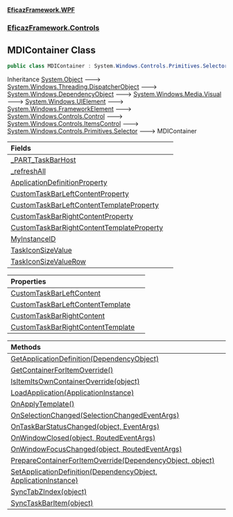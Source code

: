 #### [EficazFramework.WPF](EficazFrameworkWPF.md 'EficazFramework WPF')
### [EficazFramework.Controls](EficazFrameworkWPF.md#EficazFramework.Controls 'EficazFramework.Controls')

## MDIContainer Class

```csharp
public class MDIContainer : System.Windows.Controls.Primitives.Selector
```

Inheritance [System.Object](https://docs.microsoft.com/en-us/dotnet/api/System.Object 'System.Object') &#129106; [System.Windows.Threading.DispatcherObject](https://docs.microsoft.com/en-us/dotnet/api/System.Windows.Threading.DispatcherObject 'System.Windows.Threading.DispatcherObject') &#129106; [System.Windows.DependencyObject](https://docs.microsoft.com/en-us/dotnet/api/System.Windows.DependencyObject 'System.Windows.DependencyObject') &#129106; [System.Windows.Media.Visual](https://docs.microsoft.com/en-us/dotnet/api/System.Windows.Media.Visual 'System.Windows.Media.Visual') &#129106; [System.Windows.UIElement](https://docs.microsoft.com/en-us/dotnet/api/System.Windows.UIElement 'System.Windows.UIElement') &#129106; [System.Windows.FrameworkElement](https://docs.microsoft.com/en-us/dotnet/api/System.Windows.FrameworkElement 'System.Windows.FrameworkElement') &#129106; [System.Windows.Controls.Control](https://docs.microsoft.com/en-us/dotnet/api/System.Windows.Controls.Control 'System.Windows.Controls.Control') &#129106; [System.Windows.Controls.ItemsControl](https://docs.microsoft.com/en-us/dotnet/api/System.Windows.Controls.ItemsControl 'System.Windows.Controls.ItemsControl') &#129106; [System.Windows.Controls.Primitives.Selector](https://docs.microsoft.com/en-us/dotnet/api/System.Windows.Controls.Primitives.Selector 'System.Windows.Controls.Primitives.Selector') &#129106; MDIContainer

| Fields | |
| :--- | :--- |
| [_PART_TaskBarHost](EficazFramework.Controls/MDIContainer/_PART_TaskBarHost.md 'EficazFramework.Controls.MDIContainer._PART_TaskBarHost') | |
| [_refreshAll](EficazFramework.Controls/MDIContainer/_refreshAll.md 'EficazFramework.Controls.MDIContainer._refreshAll') | |
| [ApplicationDefinitionProperty](EficazFramework.Controls/MDIContainer/ApplicationDefinitionProperty.md 'EficazFramework.Controls.MDIContainer.ApplicationDefinitionProperty') | |
| [CustomTaskBarLeftContentProperty](EficazFramework.Controls/MDIContainer/CustomTaskBarLeftContentProperty.md 'EficazFramework.Controls.MDIContainer.CustomTaskBarLeftContentProperty') | |
| [CustomTaskBarLeftContentTemplateProperty](EficazFramework.Controls/MDIContainer/CustomTaskBarLeftContentTemplateProperty.md 'EficazFramework.Controls.MDIContainer.CustomTaskBarLeftContentTemplateProperty') | |
| [CustomTaskBarRightContentProperty](EficazFramework.Controls/MDIContainer/CustomTaskBarRightContentProperty.md 'EficazFramework.Controls.MDIContainer.CustomTaskBarRightContentProperty') | |
| [CustomTaskBarRightContentTemplateProperty](EficazFramework.Controls/MDIContainer/CustomTaskBarRightContentTemplateProperty.md 'EficazFramework.Controls.MDIContainer.CustomTaskBarRightContentTemplateProperty') | |
| [MyInstanceID](EficazFramework.Controls/MDIContainer/MyInstanceID.md 'EficazFramework.Controls.MDIContainer.MyInstanceID') | |
| [TaskIconSizeValue](EficazFramework.Controls/MDIContainer/TaskIconSizeValue.md 'EficazFramework.Controls.MDIContainer.TaskIconSizeValue') | |
| [TaskIconSizeValueRow](EficazFramework.Controls/MDIContainer/TaskIconSizeValueRow.md 'EficazFramework.Controls.MDIContainer.TaskIconSizeValueRow') | |

| Properties | |
| :--- | :--- |
| [CustomTaskBarLeftContent](EficazFramework.Controls/MDIContainer/CustomTaskBarLeftContent.md 'EficazFramework.Controls.MDIContainer.CustomTaskBarLeftContent') | |
| [CustomTaskBarLeftContentTemplate](EficazFramework.Controls/MDIContainer/CustomTaskBarLeftContentTemplate.md 'EficazFramework.Controls.MDIContainer.CustomTaskBarLeftContentTemplate') | |
| [CustomTaskBarRightContent](EficazFramework.Controls/MDIContainer/CustomTaskBarRightContent.md 'EficazFramework.Controls.MDIContainer.CustomTaskBarRightContent') | |
| [CustomTaskBarRightContentTemplate](EficazFramework.Controls/MDIContainer/CustomTaskBarRightContentTemplate.md 'EficazFramework.Controls.MDIContainer.CustomTaskBarRightContentTemplate') | |

| Methods | |
| :--- | :--- |
| [GetApplicationDefinition(DependencyObject)](EficazFramework.Controls/MDIContainer/GetApplicationDefinition(DependencyObject).md 'EficazFramework.Controls.MDIContainer.GetApplicationDefinition(System.Windows.DependencyObject)') | |
| [GetContainerForItemOverride()](EficazFramework.Controls/MDIContainer/GetContainerForItemOverride().md 'EficazFramework.Controls.MDIContainer.GetContainerForItemOverride()') | |
| [IsItemItsOwnContainerOverride(object)](EficazFramework.Controls/MDIContainer/IsItemItsOwnContainerOverride(object).md 'EficazFramework.Controls.MDIContainer.IsItemItsOwnContainerOverride(object)') | |
| [LoadApplication(ApplicationInstance)](EficazFramework.Controls/MDIContainer/LoadApplication(ApplicationInstance).md 'EficazFramework.Controls.MDIContainer.LoadApplication(EficazFramework.Application.ApplicationInstance)') | |
| [OnApplyTemplate()](EficazFramework.Controls/MDIContainer/OnApplyTemplate().md 'EficazFramework.Controls.MDIContainer.OnApplyTemplate()') | |
| [OnSelectionChanged(SelectionChangedEventArgs)](EficazFramework.Controls/MDIContainer/OnSelectionChanged(SelectionChangedEventArgs).md 'EficazFramework.Controls.MDIContainer.OnSelectionChanged(System.Windows.Controls.SelectionChangedEventArgs)') | |
| [OnTaskBarStatusChanged(object, EventArgs)](EficazFramework.Controls/MDIContainer/OnTaskBarStatusChanged(object,EventArgs).md 'EficazFramework.Controls.MDIContainer.OnTaskBarStatusChanged(object, System.EventArgs)') | |
| [OnWindowClosed(object, RoutedEventArgs)](EficazFramework.Controls/MDIContainer/OnWindowClosed(object,RoutedEventArgs).md 'EficazFramework.Controls.MDIContainer.OnWindowClosed(object, System.Windows.RoutedEventArgs)') | |
| [OnWindowFocusChanged(object, RoutedEventArgs)](EficazFramework.Controls/MDIContainer/OnWindowFocusChanged(object,RoutedEventArgs).md 'EficazFramework.Controls.MDIContainer.OnWindowFocusChanged(object, System.Windows.RoutedEventArgs)') | |
| [PrepareContainerForItemOverride(DependencyObject, object)](EficazFramework.Controls/MDIContainer/PrepareContainerForItemOverride(DependencyObject,object).md 'EficazFramework.Controls.MDIContainer.PrepareContainerForItemOverride(System.Windows.DependencyObject, object)') | |
| [SetApplicationDefinition(DependencyObject, ApplicationInstance)](EficazFramework.Controls/MDIContainer/SetApplicationDefinition(DependencyObject,ApplicationInstance).md 'EficazFramework.Controls.MDIContainer.SetApplicationDefinition(System.Windows.DependencyObject, EficazFramework.Application.ApplicationInstance)') | |
| [SyncTabZIndex(object)](EficazFramework.Controls/MDIContainer/SyncTabZIndex(object).md 'EficazFramework.Controls.MDIContainer.SyncTabZIndex(object)') | |
| [SyncTaskBarItem(object)](EficazFramework.Controls/MDIContainer/SyncTaskBarItem(object).md 'EficazFramework.Controls.MDIContainer.SyncTaskBarItem(object)') | |
